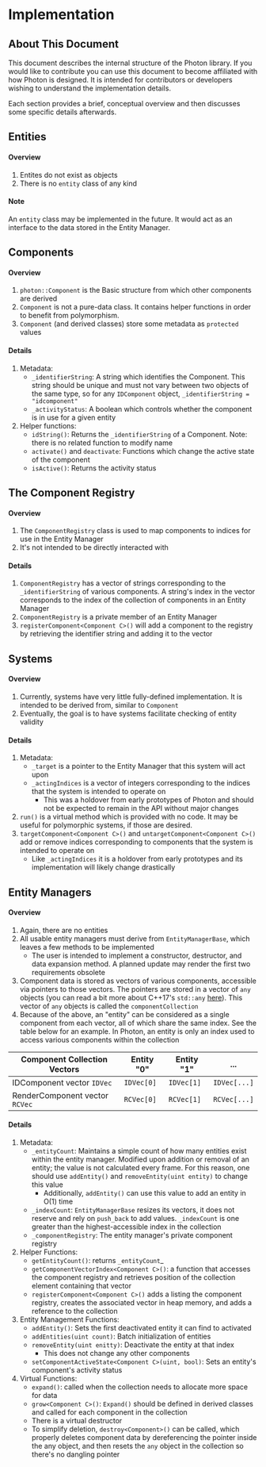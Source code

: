 # Implementation
## About This Document
This document describes the internal structure of the Photon library. If you
would like to contribute you can use this document to become affiliated with how
Photon is designed. It is intended for contributors or developers wishing to
understand the implementation details.

Each section provides a brief, conceptual overview and then discusses some
specific details afterwards.


## Entities
#### Overview
1. Entites do not exist as objects
2. There is no `entity` class of any kind

#### Note
An `entity` class may be implemented in the future. It would act as an interface
to the data stored in the Entity Manager.


## Components
#### Overview
1. `photon::Component` is the Basic structure from which other components are
   derived
2. `Component` is not a pure-data class. It contains helper functions in order
   to benefit from polymorphism.
3. `Component` (and derived classes) store some metadata as `protected` values

#### Details
1. Metadata:
    * `_identifierString`: A string which identifies the Component. This string
      should be unique and must not vary between two objects of the same type, so
      for any `IDComponent` object, `_identifierString = "idcomponent"`
    * `_activityStatus`: A boolean which controls whether the component is in use for
       a given entity 
2. Helper functions:
    * `idString()`: Returns the `_identifierString` of a Component. Note: there
      is no related function to modify name
    * `activate()` and `deactivate`: Functions which change the active state of
      the component
    * `isActive()`: Returns the activity status


## The Component Registry
#### Overview
1. The `ComponentRegistry` class is used to map components to indices for use
   in the Entity Manager
2. It's not intended to be directly interacted with

#### Details
1. `ComponentRegistry` has a vector of strings corresponding to the 
   `_identifierString` of various components. A string's index in the vector
   corresponds to the index of the collection of components in an Entity Manager
2. `ComponentRegistry` is a private member of an Entity Manager
3. `registerComponent<Component C>()` will add a component to the registry by 
   retrieving the identifier string and adding it to the vector


## Systems
#### Overview
1. Currently, systems have very little fully-defined implementation. It is 
   intended to be derived from, similar to `Component`
2. Eventually, the goal is to have systems facilitate checking of entity 
   validity

#### Details
1. Metadata:
    * `_target` is a pointer to the Entity Manager that this system will act upon
    * `_actingIndices` is a vector of integers corresponding to the indices that
      the system is intended to operate on
        * This was a holdover from early prototypes of Photon and should not be
          expected to remain in the API without major changes
2. `run()` is a virtual method which is provided with no code. It may be useful 
   for polymorphic systems, if those are desired.
3. `targetComponent<Component C>()` and `untargetComponent<Component C>()`
   add or remove indices corresponding to components that the system is intended
   to operate on
    * Like `_actingIndices` it is a holdover from early prototypes and its
      implementation will likely change drastically


## Entity Managers
#### Overview
1. Again, there are no entities
2. All usable entity managers must derive from `EntityManagerBase`, which leaves
   a few methods to be implemented
    * The user is intended to implement a constructor, destructor, and data 
      expansion method. A planned update may render the first two requirements
      obsolete
3. Component data is stored as vectors of various components, accessible via 
   pointers to those vectors. The pointers are stored in a vector of `any`
   objects (you can read a bit more about C++17's `std::any` [here][1]). This
   vector of `any` objects is called the `componentCollection`
4. Because of the above, an "entity" can be considered as a single component
   from each vector, all of which share the same index. See the table below for
   an example. In Photon, an entity is only an index used to access various 
   components within the collection

| Component Collection Vectors   	| Entity "0" 	| Entity "1" 	| ...          	|
|--------------------------------	|------------	|------------	|--------------	|
| IDComponent vector `IDVec`     	| `IDVec[0]` 	| `IDVec[1]` 	| `IDVec[...]` 	|
| RenderComponent vector `RCVec` 	| `RCVec[0]`  	| `RCVec[1]` 	| `RCVec[...]` 	|

#### Details
1. Metadata:
    * `_entityCount`: Maintains a simple count of how many entities exist 
      within the entity manager. Modified upon addition or removal of an entity;
      the value is not calculated every frame. For this reason, one should use
      `addEntity()` and `removeEntity(uint entity)` to change this value
        * Additionally, `addEntity()` can use this value to add an entity in
          O(1) time
    * `_indexCount`: `EntityManagerBase` resizes its vectors, it does not
      reserve and rely on `push_back` to add values. `_indexCount` is one 
      greater than the highest-accessible index in the collection
    * `_componentRegistry`: The entity manager's private component registry
2. Helper Functions:
    * `getEntityCount()`: returns `_entityCount`_
    * `getComponentVectorIndex<Component C>()`: a function that accesses the
      component registry and retrieves position of the collection element 
      containing that vector
    * `registerComponent<Component C>()` adds a listing the component registry,
      creates the associated vector in heap memory, and adds a reference to the
      collection
3. Entity Management Functions:
    * `addEntity()`: Sets the first deactivated entity it can find to activated
    * `addEntities(uint count)`: Batch initialization of entities
    * `removeEntity(uint enitty)`: Deactivate the entity at that index
        * This does not change any other components
    * `setComponentActiveState<Component C>(uint, bool)`: Sets an entity's
      component's activity status
4. Virtual Functions:
    * `expand()`: called when the collection needs to allocate more space for
      data
    * `grow<Component C>()`: `Expand()` should be defined in derived classes
      and called for each component in the collection
    * There is a virtual destructor
    * To simplify deletion, `destroy<Component>()` can be called, which 
      properly deletes component data by dereferencing the pointer inside the
      any object, and then resets the `any` object in the collection so there's
      no dangling pointer


[1]: http://en.cppreference.com/w/cpp/utility/any